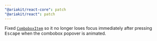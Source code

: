 ```yaml
---
"@ariakit/react-core": patch
"@ariakit/react": patch
---
```


Fixed [`ComboboxItem`](https://ariakit.org/reference/combobox-item) so it no longer loses focus immediately after pressing <kbd>Escape</kbd> when the combobox popover is animated.
